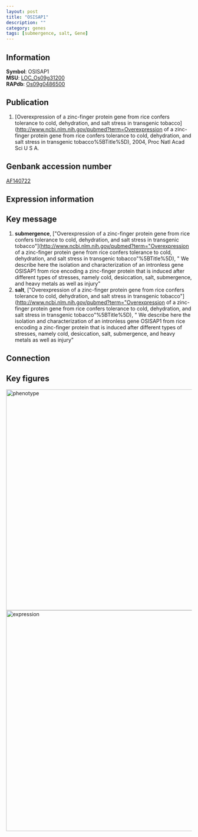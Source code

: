 ```yaml
---
layout: post
title: "OSISAP1"
description: ""
category: genes
tags: [submergence, salt, Gene]
---
```


## Information
__Symbol__: OSISAP1  
__MSU__: [LOC_Os09g31200](http://rice.plantbiology.msu.edu/cgi-bin/ORF_infopage.cgi?orf=LOC_Os09g31200)  
__RAPdb__: [Os09g0486500](http://rapdb.dna.affrc.go.jp/viewer/gbrowse_details/irgsp1?name=Os09g0486500)  

## Publication
1. [Overexpression of a zinc-finger protein gene from rice confers tolerance to cold, dehydration, and salt stress in transgenic tobacco](http://www.ncbi.nlm.nih.gov/pubmed?term=Overexpression of a zinc-finger protein gene from rice confers tolerance to cold, dehydration, and salt stress in transgenic tobacco%5BTitle%5D), 2004, Proc Natl Acad Sci U S A.

## Genbank accession number
[AF140722](http://www.ncbi.nlm.nih.gov/nuccore/AF140722)  

## Expression information

## Key message
1. __submergence__, ["Overexpression of a zinc-finger protein gene from rice confers tolerance to cold, dehydration, and salt stress in transgenic tobacco"](http://www.ncbi.nlm.nih.gov/pubmed?term="Overexpression of a zinc-finger protein gene from rice confers tolerance to cold, dehydration, and salt stress in transgenic tobacco"%5BTitle%5D), " We describe here the isolation and characterization of an intronless gene OSISAP1 from rice encoding a zinc-finger protein that is induced after different types of stresses, namely cold, desiccation, salt, submergence, and heavy metals as well as injury"
2. __salt__, ["Overexpression of a zinc-finger protein gene from rice confers tolerance to cold, dehydration, and salt stress in transgenic tobacco"](http://www.ncbi.nlm.nih.gov/pubmed?term="Overexpression of a zinc-finger protein gene from rice confers tolerance to cold, dehydration, and salt stress in transgenic tobacco"%5BTitle%5D), " We describe here the isolation and characterization of an intronless gene OSISAP1 from rice encoding a zinc-finger protein that is induced after different types of stresses, namely cold, desiccation, salt, submergence, and heavy metals as well as injury"

## Connection

## Key figures
<img src="http://ricencode.github.io/images/OSISAP1.pheno.png" alt="phenotype"  style="width: 600px;"/>

<img src="http://ricencode.github.io/images/OSISAP1.exp.png" alt="expression"  style="width: 600px;"/>


